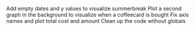 Add empty dates and y values to visualize summerbreak
Plot a second graph in the background to visualize when a coffeecard is bought
Fix axis names and plot total cost and amount
Clean up the code without globals

